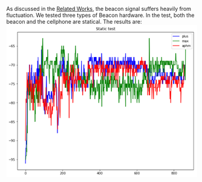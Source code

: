 As discussed in the [Related Works](https://dymodi.github.io/Research/Beacon-Localization-Related-Works), the beacon signal suffers heavily from fluctuation. We tested three types of Beacon hardware. In the test, both the beacon and the cellphone are statical. The results are:
![Static Beacon](figures/staticBeacon.png)
